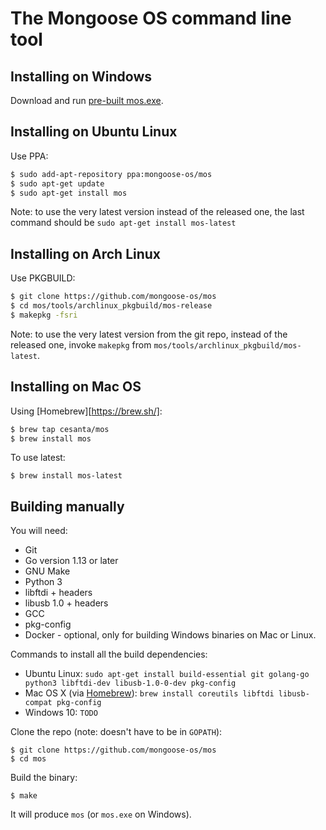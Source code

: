 The Mongoose OS command line tool
=================================

## Installing on Windows

Download and run [pre-built mos.exe](https://mongoose-os.com/downloads/mos-release/win/mos.exe).

## Installing on Ubuntu Linux

Use PPA:

```bash
$ sudo add-apt-repository ppa:mongoose-os/mos
$ sudo apt-get update
$ sudo apt-get install mos
```

Note: to use the very latest version instead of the released one, the last
command should be `sudo apt-get install mos-latest`

## Installing on Arch Linux

Use PKGBUILD:

```bash
$ git clone https://github.com/mongoose-os/mos
$ cd mos/tools/archlinux_pkgbuild/mos-release
$ makepkg -fsri
```

Note: to use the very latest version from the git repo, instead of the released
one, invoke `makepkg` from `mos/tools/archlinux_pkgbuild/mos-latest`.

## Installing on Mac OS

Using [Homebrew][https://brew.sh/]:

```bash
$ brew tap cesanta/mos
$ brew install mos
```

To use latest:

```
$ brew install mos-latest
```

## Building manually

You will need:
 * Git
 * Go version 1.13 or later
 * GNU Make
 * Python 3
 * libftdi + headers
 * libusb 1.0 + headers
 * GCC
 * pkg-config
 * Docker - optional, only for building Windows binaries on Mac or Linux.

Commands to install all the build dependencies:
 * Ubuntu Linux: `sudo apt-get install build-essential git golang-go python3 libftdi-dev libusb-1.0-0-dev pkg-config`
 * Mac OS X (via [Homebrew](https://brew.sh/)): `brew install coreutils libftdi libusb-compat pkg-config`
 * Windows 10: `TODO`

Clone the repo (note: doesn't have to be in `GOPATH`):

```
$ git clone https://github.com/mongoose-os/mos
$ cd mos
```

Build the binary:

```
$ make
```

It will produce `mos` (or `mos.exe` on Windows).
